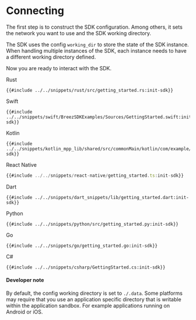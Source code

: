 # Connecting

The first step is to construct the SDK configuration. Among others, it sets the network you want to use and the SDK working directory.

The SDK uses the config `working_dir` to store the state of the SDK instance. When handling multiple instances of the SDK, each instance needs to have a different working directory defined.

Now you are ready to interact with the SDK.

<custom-tabs category="lang">
<div slot="title">Rust</div>
<section>

```rust,ignore
{{#include ../../snippets/rust/src/getting_started.rs:init-sdk}}
```

</section>

<div slot="title">Swift</div>
<section>

```swift,ignore
{{#include ../../snippets/swift/BreezSDKExamples/Sources/GettingStarted.swift:init-sdk}}
```

</section>

<div slot="title">Kotlin</div>
<section>

```kotlin,ignore
{{#include ../../snippets/kotlin_mpp_lib/shared/src/commonMain/kotlin/com/example/kotlinmpplib/GettingStarted.kt:init-sdk}}
```

</section>

<div slot="title">React Native</div>
<section>

```typescript
{{#include ../../snippets/react-native/getting_started.ts:init-sdk}}
```

</section>

<div slot="title">Dart</div>
<section>

```dart,ignore
{{#include ../../snippets/dart_snippets/lib/getting_started.dart:init-sdk}}
```
</section>

<div slot="title">Python</div>
<section>

```python,ignore 
{{#include ../../snippets/python/src/getting_started.py:init-sdk}}
```
</section>

<div slot="title">Go</div>
<section>

```go,ignore
{{#include ../../snippets/go/getting_started.go:init-sdk}}
```
</section>

<div slot="title">C#</div>
<section>

```cs,ignore
{{#include ../../snippets/csharp/GettingStarted.cs:init-sdk}}
```
</section>
</custom-tabs>

<div class="warning">
<h4>Developer note</h4>

By default, the config working directory is set to `./.data`. Some platforms may require that you use an application specific directory that is writable within the application sandbox. For example applications running on Android or iOS.

</div>
